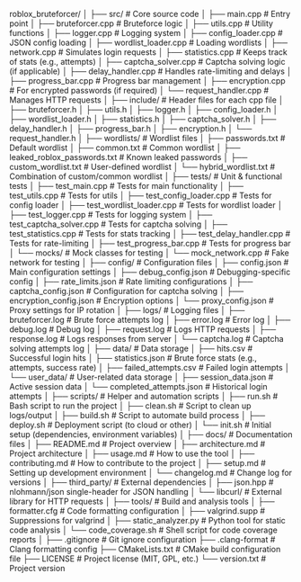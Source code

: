 roblox_bruteforcer/
│
├── src/                                              # Core source code
│   ├── main.cpp                                       # Entry point
│   ├── bruteforcer.cpp                                # Bruteforce logic
│   ├── utils.cpp                                      # Utility functions
│   ├── logger.cpp                                     # Logging system
│   ├── config_loader.cpp                              # JSON config loading
│   ├── wordlist_loader.cpp                            # Loading wordlists
│   ├── network.cpp                                    # Simulates login requests
│   ├── statistics.cpp                                 # Keeps track of stats (e.g., attempts)
│   ├── captcha_solver.cpp                             # Captcha solving logic (if applicable)
│   ├── delay_handler.cpp                              # Handles rate-limiting and delays
│   ├── progress_bar.cpp                               # Progress bar management
│   ├── encryption.cpp                                 # For encrypted passwords (if required)
│   └── request_handler.cpp                            # Manages HTTP requests
│
├── include/                                            # Header files for each cpp file
│   ├── bruteforcer.h
│   ├── utils.h
│   ├── logger.h
│   ├── config_loader.h
│   ├── wordlist_loader.h
│   ├── statistics.h
│   ├── captcha_solver.h
│   ├── delay_handler.h
│   ├── progress_bar.h
│   ├── encryption.h
│   └── request_handler.h
│
├── wordlists/                                          # Wordlist files
│   ├── passwords.txt                                  # Default wordlist
│   ├── common.txt                                     # Common wordlist
│   ├── leaked_roblox_passwords.txt                    # Known leaked passwords
│   ├── custom_wordlist.txt                            # User-defined wordlist
│   └── hybrid_wordlist.txt                            # Combination of custom/common wordlist
│
├── tests/                                              # Unit & functional tests
│   ├── test_main.cpp                                   # Tests for main functionality
│   ├── test_utils.cpp                                  # Tests for utils
│   ├── test_config_loader.cpp                          # Tests for config loader
│   ├── test_wordlist_loader.cpp                        # Tests for wordlist loader
│   ├── test_logger.cpp                                 # Tests for logging system
│   ├── test_captcha_solver.cpp                         # Tests for captcha solving
│   ├── test_statistics.cpp                             # Tests for stats tracking
│   ├── test_delay_handler.cpp                          # Tests for rate-limiting
│   ├── test_progress_bar.cpp                           # Tests for progress bar
│   └── mocks/                                          # Mock classes for testing
│       └── mock_network.cpp                            # Fake network for testing
│
├── config/                                             # Configuration files
│   ├── config.json                                     # Main configuration settings
│   ├── debug_config.json                              # Debugging-specific config
│   ├── rate_limits.json                                # Rate limiting configurations
│   ├── captcha_config.json                            # Configuration for captcha solving
│   ├── encryption_config.json                         # Encryption options
│   └── proxy_config.json                              # Proxy settings for IP rotation
│
├── logs/                                               # Logging files
│   ├── bruteforcer.log                                 # Brute force attempts log
│   ├── error.log                                       # Error log
│   ├── debug.log                                       # Debug log
│   ├── request.log                                     # Logs HTTP requests
│   ├── response.log                                    # Logs responses from server
│   └── captcha.log                                     # Captcha solving attempts log
│
├── data/                                               # Data storage
│   ├── hits.csv                                        # Successful login hits
│   ├── statistics.json                                 # Brute force stats (e.g., attempts, success rate)
│   ├── failed_attempts.csv                             # Failed login attempts
│   └── user_data/                                      # User-related data storage
│       ├── session_data.json                           # Active session data
│       └── completed_attempts.json                     # Historical login attempts
│
├── scripts/                                            # Helper and automation scripts
│   ├── run.sh                                          # Bash script to run the project
│   ├── clean.sh                                        # Script to clean up logs/output
│   ├── build.sh                                        # Script to automate build process
│   ├── deploy.sh                                       # Deployment script (to cloud or other)
│   └── init.sh                                         # Initial setup (dependencies, environment variables)
│
├── docs/                                               # Documentation files
│   ├── README.md                                       # Project overview
│   ├── architecture.md                                 # Project architecture
│   ├── usage.md                                        # How to use the tool
│   ├── contributing.md                                # How to contribute to the project
│   ├── setup.md                                        # Setting up development environment
│   └── changelog.md                                    # Change log for versions
│
├── third_party/                                        # External dependencies
│   ├── json.hpp                                        # nlohmann/json single-header for JSON handling
│   └── libcurl/                                        # External library for HTTP requests
│
├── tools/                                              # Build and analysis tools
│   ├── formatter.cfg                                   # Code formatting configuration
│   ├── valgrind.supp                                   # Suppressions for valgrind
│   ├── static_analyzer.py                              # Python tool for static code analysis
│   └── code_coverage.sh                                # Shell script for code coverage reports
│
├── .gitignore                                          # Git ignore configuration
├── .clang-format                                       # Clang formatting config
├── CMakeLists.txt                                      # CMake build configuration file
├── LICENSE                                             # Project license (MIT, GPL, etc.)
└── version.txt                                         # Project version
